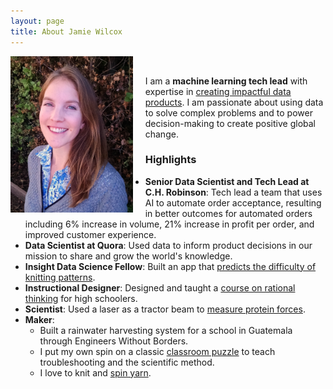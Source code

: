 ```yaml
---
layout: page
title: About Jamie Wilcox
---
```


<div class="projectblock">
<img src="/images/NicePhoto2.png" height="250" align="left" style="margin-right: 20px"/>
<br>

I am a <b>machine learning tech lead</b> with expertise in <a href="https://www.linkedin.com/in/jamianne-wilcox/">creating impactful data products</a>. I am passionate about using data to solve complex problems and to power decision-making to create positive global change.

<!-- 
and my goal is to use data to improve lives. 
I am especially passionate about pedagogy and education technology, and I have experience in teaching, <a href="/2017/06/10/brainhacks">instructional design</a>, and <a href="/2017/06/25/mysterytubes/">content development</a>.
-->

</div>

<!-- This is an easy way to make sure there is always vertical space between the summary block and the highlights. -->
<div class="projectblock">
</div>

### Highlights
* <b>Senior Data Scientist and Tech Lead at C.H. Robinson</b>: Tech lead a team that uses AI to automate order acceptance, resulting in better outcomes for automated orders including 6% increase in volume, 21% increase in profit per order, and improved customer experience. 
* <b>Data Scientist at Quora</b>: Used data to inform product decisions in our mission to share and grow the world's knowledge.
* <b>Insight Data Science Fellow</b>: Built an app that [predicts the difficulty of knitting patterns](/2020/02/04/knitpickerblogpost).
* <b>Instructional Designer</b>: Designed and taught a [course on rational thinking](/2017/06/10/brainhacks) for high schoolers.
* <b>Scientist</b>: Used a laser as a tractor beam to [measure protein forces](https://www.osapublishing.org/ol/abstract.cfm?uri=ol-41-10-2386).
* <b>Maker</b>:
	* Built a rainwater harvesting system for a school in Guatemala through Engineers Without Borders.
	* I put my own spin on a classic [classroom puzzle](/2017/06/25/mysterytubes/) to teach troubleshooting and the scientific method.
	* I love to knit and [spin yarn](https://www.quora.com/Is-the-spindle-of-a-spinning-wheel-really-as-sharp-as-it-is-in-Sleeping-Beauty/answer/Jamie-Wilcox-17).
